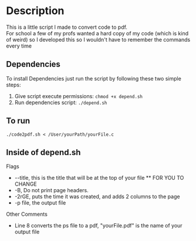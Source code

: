 # Description
This is a little script I made to convert code to pdf. <br/>
For school a few of my profs wanted a hard copy of my code (which is kind of weird)
so I developed this so I wouldn't have to remember the commands every time

## Dependencies 
To install Dependencies just run the script by following these two simple steps: 
1. Give script execute permissions: `chmod +x depend.sh`
2. Run dependencies script: `./depend.sh`

## To run
`./code2pdf.sh < /User/yourPath/yourFile.c`

## Inside of depend.sh
Flags
- --title, this is the title that will be at the top of your file ** FOR YOU TO CHANGE 
- -B, Do not print page headers.
- -2rGE, puts the time it was created, and adds 2 columns to the page
- -p file, the output file 

Other Comments
- Line 8 converts the ps file to a pdf, "yourFile.pdf" is the name of your output file